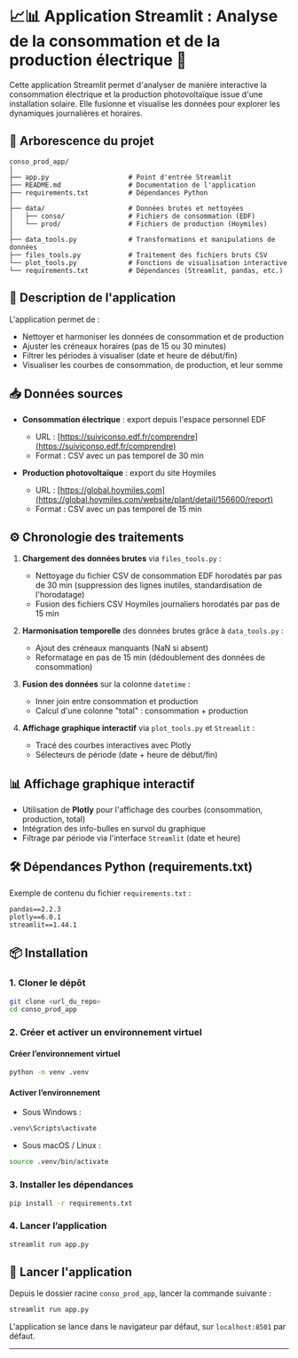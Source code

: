 # 📈📊 Application Streamlit : Analyse de la consommation et de la production électrique 🔋

Cette application Streamlit permet d'analyser de manière interactive la consommation électrique 
et la production photovoltaïque issue d'une installation solaire. Elle fusionne et visualise 
les données pour explorer les dynamiques journalières et horaires.

## 📂 Arborescence du projet

```
conso_prod_app/
│
├── app.py                    # Point d'entrée Streamlit
├── README.md                 # Documentation de l'application
├── requirements.txt          # Dépendances Python
│
├── data/                     # Données brutes et nettoyées
│   ├── conso/                # Fichiers de consommation (EDF)
│   └── prod/                 # Fichiers de production (Hoymiles)
│
├── data_tools.py             # Transformations et manipulations de données
├── files_tools.py            # Traitement des fichiers bruts CSV
└── plot_tools.py             # Fonctions de visualisation interactive
└── requirements.txt          # Dépendances (Streamlit, pandas, etc.)
```

## 📄 Description de l'application

L'application permet de :
- Nettoyer et harmoniser les données de consommation et de production
- Ajuster les créneaux horaires (pas de 15 ou 30 minutes)
- Filtrer les périodes à visualiser (date et heure de début/fin)
- Visualiser les courbes de consommation, de production, et leur somme

## 📥 Données sources

- **Consommation électrique** : export depuis l'espace personnel EDF
  - URL : [https://suiviconso.edf.fr/comprendre](https://suiviconso.edf.fr/comprendre)
  - Format : CSV avec un pas temporel de 30 min

- **Production photovoltaïque** : export du site Hoymiles
  - URL : [https://global.hoymiles.com](https://global.hoymiles.com/website/plant/detail/156600/report)
  - Format : CSV avec un pas temporel de 15 min

## ⚙️ Chronologie des traitements

1. **Chargement des données brutes** via `files_tools.py` :
   - Nettoyage du fichier CSV de consommation EDF horodatés par pas de 30 min (suppression des lignes inutiles, 
     standardisation de l'horodatage)
   - Fusion des fichiers CSV Hoymiles journaliers horodatés par pas de 15 min

2. **Harmonisation temporelle** des données brutes grâce à `data_tools.py` :
   - Ajout des créneaux manquants (NaN si absent)
   - Reformatage en pas de 15 min (dédoublement des données de consommation)

3. **Fusion des données** sur la colonne `datetime` :
   - Inner join entre consommation et production
   - Calcul d'une colonne "total" : consommation + production

4. **Affichage graphique interactif** via `plot_tools.py` et `Streamlit` :
   - Tracé des courbes interactives avec Plotly
   - Sélecteurs de période (date + heure de début/fin)

## 📊 Affichage graphique interactif

- Utilisation de **Plotly** pour l'affichage des courbes (consommation, production, total)
- Intégration des info-bulles en survol du graphique
- Filtrage par période via l'interface `Streamlit` (date et heure)

## 🛠️ Dépendances Python (requirements.txt)

Exemple de contenu du fichier `requirements.txt` :

```
pandas==2.2.3
plotly==6.0.1
streamlit==1.44.1
```

## 📦 Installation

### 1. Cloner le dépôt

```bash
git clone <url_du_repo>
cd conso_prod_app
```

### 2. Créer et activer un environnement virtuel

#### Créer l’environnement virtuel

```bash
python -m venv .venv
```

#### Activer l’environnement

- Sous Windows :

```bash
.venv\Scripts\activate
```

- Sous macOS / Linux :

```bash
source .venv/bin/activate
```

### 3. Installer les dépendances

```bash
pip install -r requirements.txt
```

### 4. Lancer l’application

```bash
streamlit run app.py
```


## 🚀 Lancer l'application

Depuis le dossier racine `conso_prod_app`, lancer la commande suivante :

```bash
streamlit run app.py
```

L'application se lance dans le navigateur par défaut, sur `localhost:8501` par défaut.

---